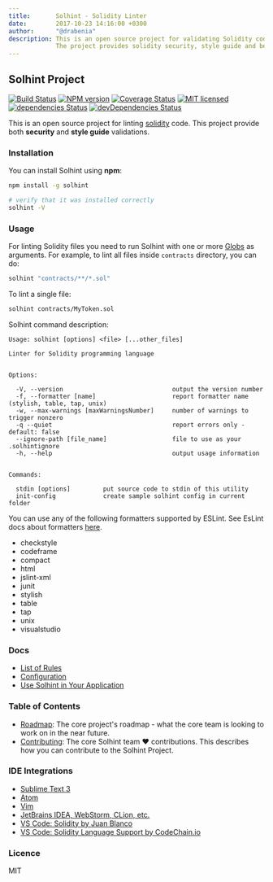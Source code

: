 ```yaml
---
title:       Solhint - Solidity Linter
date:        2017-10-23 14:16:00 +0300
author:      "@drabenia"
description: This is an open source project for validating Solidity code.
             The project provides solidity security, style guide and best practise validations.
---
```


## Solhint Project

[![Build Status](https://travis-ci.org/protofire/solhint.svg?branch=master)](https://travis-ci.org/protofire/solhint)
[![NPM version](https://badge.fury.io/js/solhint.svg)](https://npmjs.org/package/solhint)
[![Coverage Status](https://coveralls.io/repos/github/protofire/solhint/badge.svg?branch=master)](
https://coveralls.io/github/protofire/solhint?branch=master)
[![MIT licensed](https://img.shields.io/badge/license-MIT-blue.svg)](https://raw.githubusercontent.com/protofire/solhint/master/LICENSE)
[![dependencies Status](https://david-dm.org/protofire/solhint/status.svg)](https://david-dm.org/protofire/solhint)
[![devDependencies Status](https://david-dm.org/protofire/solhint/dev-status.svg)](https://david-dm.org/protofire/solhint?type=dev)

This is an open source project for linting [solidity](http://solidity.readthedocs.io/en/develop/) code. This project
provide both **security** and **style guide** validations.

### Installation

You can install Solhint using **npm**:

```sh
npm install -g solhint

# verify that it was installed correctly
solhint -V
```

### Usage

For linting Solidity files you need to run Solhint with one or more
[Globs](https://en.wikipedia.org/wiki/Glob_(programming)) as arguments. For example, to lint all files inside
`contracts` directory, you can do:

```sh
solhint "contracts/**/*.sol"
```

To lint a single file:

```sh
solhint contracts/MyToken.sol
```

Solhint command description:

```text
Usage: solhint [options] <file> [...other_files]

Linter for Solidity programming language


Options:

  -V, --version                              output the version number
  -f, --formatter [name]                     report formatter name (stylish, table, tap, unix)
  -w, --max-warnings [maxWarningsNumber]     number of warnings to trigger nonzero
  -q --quiet                                 report errors only - default: false
  --ignore-path [file_name]                  file to use as your .solhintignore
  -h, --help                                 output usage information


Commands:

  stdin [options]         put source code to stdin of this utility
  init-config             create sample solhint config in current folder
```

You can use any of the following formatters supported by ESLint. 
See EsLint docs about formatters [here](https://eslint.org/docs/user-guide/formatters/).

  -  checkstyle
  -  codeframe
  -  compact
  -  html
  -  jslint-xml
  -  junit
  -  stylish
  -  table
  -  tap
  -  unix
  -  visualstudio

### Docs

 - [List of Rules](./rules.html)
 - [Configuration](./configuration.html)
 - [Use Solhint in Your Application](./use-in-app.html)

### Table of Contents

* [Roadmap](./roadmap.html): The core project's roadmap - what the core team is looking to work on in the near future.
* [Contributing](./contributing.html): The core Solhint team :heart: contributions. This describes how you can contribute to the Solhint Project.

### IDE Integrations

  - [Sublime Text 3](https://packagecontrol.io/search/solhint)
  - [Atom](https://atom.io/packages/atom-solidity-linter)
  - [Vim](https://github.com/sohkai/syntastic-local-solhint)
  - [JetBrains IDEA, WebStorm, CLion, etc.](https://plugins.jetbrains.com/plugin/10177-solidity-solhint)
  - [VS Code: Solidity by Juan Blanco](
         https://marketplace.visualstudio.com/items?itemName=JuanBlanco.solidity)
  - [VS Code: Solidity Language Support by CodeChain.io](
         https://marketplace.visualstudio.com/items?itemName=kodebox.solidity-language-server)

### Licence

MIT
